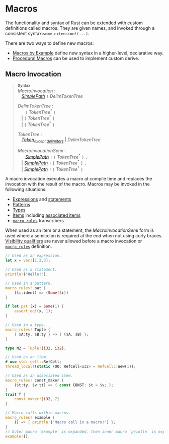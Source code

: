 # Macros

The functionality and syntax of Rust can be extended with custom definitions
called macros. They are given names, and invoked through a consistent
syntax:`some_extension!(...)`.

There are two ways to define new macros:

* [Macros by Example] define new syntax in a higher-level, declarative way.
* [Procedural Macros] can be used to implement custom derive.

## Macro Invocation

> **<sup>Syntax</sup>**\
> _MacroInvocation_ :\
> &nbsp;&nbsp; [_SimplePath_] `!` _DelimTokenTree_
>
> _DelimTokenTree_ :\
> &nbsp;&nbsp; &nbsp;&nbsp;  `(` _TokenTree_<sup>\*</sup> `)`\
> &nbsp;&nbsp; | `[` _TokenTree_<sup>\*</sup> `]`\
> &nbsp;&nbsp; | `{` _TokenTree_<sup>\*</sup> `}`
>
> _TokenTree_ :\
> &nbsp;&nbsp; [_Token_]<sub>_except [delimiters]_</sub> | _DelimTokenTree_
>
> _MacroInvocationSemi_ :\
> &nbsp;&nbsp; &nbsp;&nbsp; [_SimplePath_] `!` `(` _TokenTree_<sup>\*</sup> `)` `;`\
> &nbsp;&nbsp; | [_SimplePath_] `!` `[` _TokenTree_<sup>\*</sup> `]` `;`\
> &nbsp;&nbsp; | [_SimplePath_] `!` `{` _TokenTree_<sup>\*</sup> `}`

A macro invocation executes a macro at compile time and replaces the
invocation with the result of the macro. Macros may be invoked in the
following situations:

* [Expressions] and [statements]
* [Patterns]
* [Types]
* [Items] including [associated items]
* [`macro_rules`] transcribers

When used as an item or a statement, the _MacroInvocationSemi_ form is used
where a semicolon is required at the end when not using curly braces.
[Visibility qualifiers] are never allowed before a macro invocation or
[`macro_rules`] definition.

```rust
// Used as an expression.
let x = vec![1,2,3];

// Used as a statement.
println!("Hello!");

// Used in a pattern.
macro_rules! pat {
    ($i:ident) => (Some($i))
}

if let pat!(x) = Some(1) {
    assert_eq!(x, 1);
}

// Used in a type.
macro_rules! Tuple {
    { $A:ty, $B:ty } => { ($A, $B) };
}

type N2 = Tuple!(i32, i32);

// Used as an item.
# use std::cell::RefCell;
thread_local!(static FOO: RefCell<u32> = RefCell::new(1));

// Used as an associated item.
macro_rules! const_maker {
    ($t:ty, $v:tt) => { const CONST: $t = $v; };
}
trait T {
    const_maker!{i32, 7}
}

// Macro calls within macros.
macro_rules! example {
    () => { println!("Macro call in a macro!") };
}
// Outer macro `example` is expanded, then inner macro `println` is expanded.
example!();
```

[Macros by Example]: ../macros-by-example.md
[Procedural Macros]: ../procedural-macros.md
[_SimplePath_]: ../paths.md#simple-paths
[_Token_]: ../tokens.md
[associated items]: ../items/associated-items.md
[delimiters]: ../tokens.md#delimiters
[expressions]: ../expressions.md
[items]: ../items.md
[`macro_rules`]: ../macros-by-example.md
[patterns]: ../patterns.md
[statements]: ../statements.md
[types]: ../types.md
[visibility qualifiers]: ../visibility-and-privacy.md
